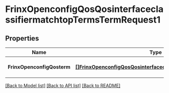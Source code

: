 # FrinxOpenconfigQosQosinterfaceclassifiermatchtopTermsTermRequest1

## Properties
Name | Type | Description | Notes
------------ | ------------- | ------------- | -------------
**FrinxOpenconfigQosterm** | [**[]FrinxOpenconfigQosQosinterfaceclassifiermatchtopTermsTerm**](frinx.openconfig.qos.qosinterfaceclassifiermatchtop.terms.Term.md) |  | [optional] [default to null]

[[Back to Model list]](../README.md#documentation-for-models) [[Back to API list]](../README.md#documentation-for-api-endpoints) [[Back to README]](../README.md)


